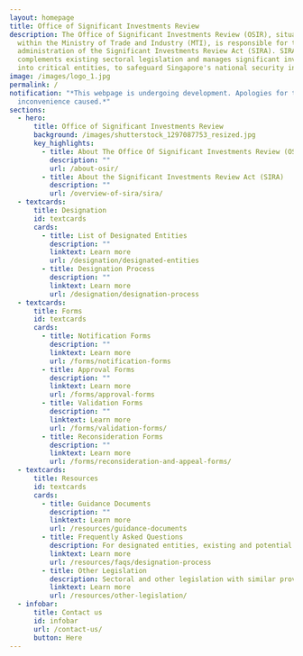 ```yaml
---
layout: homepage
title: Office of Significant Investments Review
description: The Office of Significant Investments Review (OSIR), situated
  within the Ministry of Trade and Industry (MTI), is responsible for the
  administration of the Significant Investments Review Act (SIRA). SIRA
  complements existing sectoral legislation and manages significant investments
  into critical entities, to safeguard Singapore's national security interests.
image: /images/logo_1.jpg
permalink: /
notification: "*This webpage is undergoing development. Apologies for the
  inconvenience caused.*"
sections:
  - hero:
      title: Office of Significant Investments Review
      background: /images/shutterstock_1297087753_resized.jpg
      key_highlights:
        - title: About The Office Of Significant Investments Review (OSIR)
          description: ""
          url: /about-osir/
        - title: About the Significant Investments Review Act (SIRA)
          description: ""
          url: /overview-of-sira/sira/
  - textcards:
      title: Designation
      id: textcards
      cards:
        - title: List of Designated Entities
          description: ""
          linktext: Learn more
          url: /designation/designated-entities
        - title: Designation Process
          description: ""
          linktext: Learn more
          url: /designation/designation-process
  - textcards:
      title: Forms
      id: textcards
      cards:
        - title: Notification Forms
          description: ""
          linktext: Learn more
          url: /forms/notification-forms
        - title: Approval Forms
          description: ""
          linktext: Learn more
          url: /forms/approval-forms
        - title: Validation Forms
          description: ""
          linktext: Learn more
          url: /forms/validation-forms/
        - title: Reconsideration Forms
          description: ""
          linktext: Learn more
          url: /forms/reconsideration-and-appeal-forms/
  - textcards:
      title: Resources
      id: textcards
      cards:
        - title: Guidance Documents
          description: ""
          linktext: Learn more
          url: /resources/guidance-documents
        - title: Frequently Asked Questions
          description: For designated entities, existing and potential investors.
          linktext: Learn more
          url: /resources/faqs/designation-process
        - title: Other Legislation
          description: Sectoral and other legislation with similar provisions found in SIRA.
          linktext: Learn more
          url: /resources/other-legislation/
  - infobar:
      title: Contact us
      id: infobar
      url: /contact-us/
      button: Here
---
```

